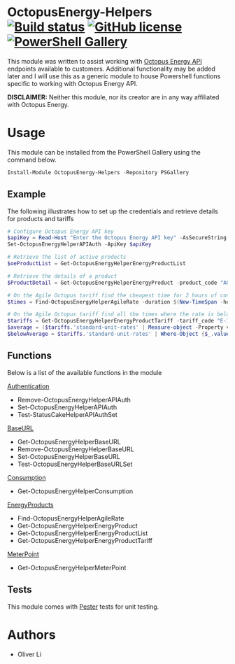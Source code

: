 # OctopusEnergy-Helpers [![Build status](https://ci.appveyor.com/api/projects/status/8pysopaejmlno2ly/branch/master?svg=true)](https://ci.appveyor.com/project/Oliver-Lii/OctopusEnergy-Helpers/branch/master) [![GitHub license](https://img.shields.io/github/license/Oliver-Lii/OctopusEnergy-Helpers.svg)](LICENSE) [![PowerShell Gallery](https://img.shields.io/powershellgallery/v/OctopusEnergy-Helpers.svg)]()


This module was written to assist working with [Octopus Energy API](https://developer.octopus.energy/docs/api/ "Octopus Energy API Docs") endpoints available to customers. Additional functionality may be added later and I will use this as a generic module to house Powershell functions specific to working with Octopus Energy API.

**DISCLAIMER:** Neither this module, nor its creator are in any way affiliated with Octopus Energy.


# Usage
This module can be installed from the PowerShell Gallery using the command below.
```powershell
Install-Module OctopusEnergy-Helpers -Repository PSGallery
```

## Example

 The following illustrates how to set up the credentials and retrieve details for products and tariffs

```powershell
# Configure Octopus Energy API key
$apiKey = Read-Host "Enter the Octopus Energy API key" -AsSecureString
Set-OctopusEnergyHelperAPIAuth -ApiKey $apiKey

# Retrieve the list of active products
$oeProductList = Get-OctopusEnergyHelperEnergyProductList

# Retrieve the details of a product
$ProductDetail = Get-OctopusEnergyHelperEnergyProduct -product_code "AGILE-18-02-21"

# On the Agile Octopus tariff find the cheapest time for 2 hours of continous import using the MPAN number
$times = Find-OctopusEnergyHelperAgileRate -duration $(New-TimeSpan -hours 2) -mpan "123456789012"

# On the Agile Octopus tariff find all the times where the rate is below average
$tariffs = Get-OctopusEnergyHelperEnergyProductTariff -tariff_code "E-1R-AGILE-18-02-21-A"
$average = ($tariffs.'standard-unit-rates' | Measure-object -Property value_exc_vat -Average).Average
$belowAverage = $tariffs.'standard-unit-rates' | Where-Object {$_.value_exc_vat -le $average}
```

## Functions

Below is a list of the available functions in the module

[Authentication](https://github.com/Oliver-Lii/octopusenergy-helpers/tree/master/OctopusEnergy-Helpers/Public/Authentication "Octopus Energy Authentication")
*  Remove-OctopusEnergyHelperAPIAuth
*  Set-OctopusEnergyHelperAPIAuth
*  Test-StatusCakeHelperAPIAuthSet

[BaseURL](https://github.com/Oliver-Lii/octopusenergy-helpers/tree/master/OctopusEnergy-Helpers/Public/BaseURL "Octopus Energy Base URL")
*  Get-OctopusEnergyHelperBaseURL
*  Remove-OctopusEnergyHelperBaseURL
*  Set-OctopusEnergyHelperBaseURL
*  Test-OctopusEnergyHelperBaseURLSet

[Consumption](https://github.com/Oliver-Lii/octopusenergy-helpers/tree/master/OctopusEnergy-Helpers/Public/Consumption "Octopus Energy Consumption")
*  Get-OctopusEnergyHelperConsumption

[EnergyProducts](https://github.com/Oliver-Lii/octopusenergy-helpers/tree/master/OctopusEnergy-Helpers/Public/EnergyProducts "Octopus Energy Products")
*  Find-OctopusEnergyHelperAgileRate
*  Get-OctopusEnergyHelperEnergyProduct
*  Get-OctopusEnergyHelperEnergyProductList
*  Get-OctopusEnergyHelperEnergyProductTariff

[MeterPoint](https://github.com/Oliver-Lii/octopusenergy-helpers/tree/master/OctopusEnergy-Helpers/Public/MeterPoint "Octopus Energy Meter Points")
*  Get-OctopusEnergyHelperMeterPoint

## Tests

This module comes with [Pester](https://github.com/pester/Pester/) tests for unit testing. 

# Authors
- Oliver Li